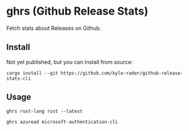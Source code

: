 # ghrs (Github Release Stats)

Fetch stats about Releases on Github.

## Install

Not yet published, but you can install from source:

```shell
cargo install --git https://github.com/kyle-rader/github-release-stats-cli
```

## Usage

```shell
ghrs rust-lang rust --latest
```

```shell
ghrs azuread microsoft-authentication-cli
```
